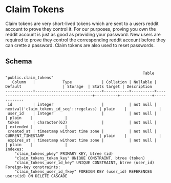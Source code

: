 # Claim Tokens

Claim tokens are very short-lived tokens which are sent to a users reddit
account to prove they control it. For our purposes, proving you own the reddit
account is just as good as providing your password. New users are required to
prove they control the corresponding reddit account before they can crette a
password. Claim tokens are also used to reset passwords.

## Schema

```
                                                            Table "public.claim_tokens"
   Column   |            Type             | Collation | Nullable |                 Default                  | Storage  | Stats target | Description
------------+-----------------------------+-----------+----------+------------------------------------------+----------+--------------+-------------
 id         | integer                     |           | not null | nextval('claim_tokens_id_seq'::regclass) | plain    |              |
 user_id    | integer                     |           | not null |                                          | plain    |              |
 token      | character(63)               |           | not null |                                          | extended |              |
 created_at | timestamp without time zone |           | not null | CURRENT_TIMESTAMP                        | plain    |              |
 expires_at | timestamp without time zone |           | not null |                                          | plain    |              |
Indexes:
    "claim_tokens_pkey" PRIMARY KEY, btree (id)
    "claim_tokens_token_key" UNIQUE CONSTRAINT, btree (token)
    "claim_tokens_user_id_key" UNIQUE CONSTRAINT, btree (user_id)
Foreign-key constraints:
    "claim_tokens_user_id_fkey" FOREIGN KEY (user_id) REFERENCES users(id) ON DELETE CASCADE
```
